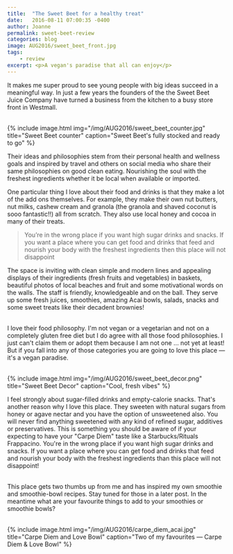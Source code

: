 ```yaml
---
title:  "The Sweet Beet for a healthy treat"
date:   2016-08-11 07:00:35 -0400
author: Joanne
permalink: sweet-beet-review
categories: blog
image: AUG2016/sweet_beet_front.jpg
tags:
    - review
excerpt: <p>A vegan's paradise that all can enjoy</p>
---
```


It makes me super proud to see young people with big ideas succeed in a meaningful way. In just a few years the founders of the the Sweet Beet Juice Company have turned a business from the kitchen to a busy store front in Westmall.
<br><br>

{% include image.html
            img="/img/AUG2016/sweet_beet_counter.jpg"
            title="Sweet Beet counter"
            caption="Sweet Beet's fully stocked and ready to go" %}

Their ideas and philosophies stem from their personal health and wellness goals and inspired by travel and others on social media who share their same philosophies on good clean eating. Nourishing the soul with the freshest ingredients whether it be local when available or imported.
<br>

One particular thing I love about their food and drinks is that they make a lot of the add ons themselves. For example, they make their own nut butters, nut milks, cashew cream and granola (the granola and shaved coconut is sooo fantastic!!) all from scratch. They also use local honey and cocoa in many of their treats.
<br>


> You’re in the wrong place if you want high sugar drinks and snacks. If you want a place where you can get food and drinks that feed and nourish your body with the freshest ingredients then this place will not disappoint

The space is inviting with clean simple and modern lines and appealing displays of their ingredients (fresh fruits and vegetables) in baskets, beautiful photos of local beaches and fruit and some motivational words on the walls. The staff is friendly, knowledgeable and on the ball. They serve up some fresh juices, smoothies, amazing Acai bowls, salads, snacks and some sweet treats like their decadent brownies!
<br><br>

I love their food philosophy. I'm not vegan or a vegetarian and not on a completely gluten free diet but I do agree with all those food philosophies. I just can't claim them or adopt them because I am not one ... not yet at least! But if you fall into any of those categories you are going to love this place &mdash; it's a vegan paradise.
<br><br>

{% include image.html
            img="/img/AUG2016/sweet_beet_decor.png"
            title="Sweet Beet Decor"
            caption="Cool, fresh vibes" %}

I feel strongly about sugar-filled drinks and empty-calorie snacks. That's another reason why I love this place. They sweeten with natural sugars from honey or agave nectar and you have the option of unsweetened also. You will never find anything sweetened with any kind of refined sugar, additives or preservatives. This is something you should be aware of if your expecting to have your "Carpe Diem" taste like a Starbucks/Rituals Frappacino. You're in the wrong place if you want high sugar drinks and snacks. If you want a place where you can get food and drinks that feed and nourish your body with the freshest ingredients than this place will not disappoint!
<br><br>

This place gets two thumbs up from me and has inspired my own smoothie and smoothie-bowl recipes. Stay tuned for those in a later post. In the meantime what are your favourite things to add to your smoothies or smoothie bowls?
<br><br>

{% include image.html
            img="/img/AUG2016/carpe_diem_acai.jpg"
            title="Carpe Diem and Love Bowl"
            caption="Two of my favourites &mdash; Carpe Diem &amp; Love Bowl" %}
